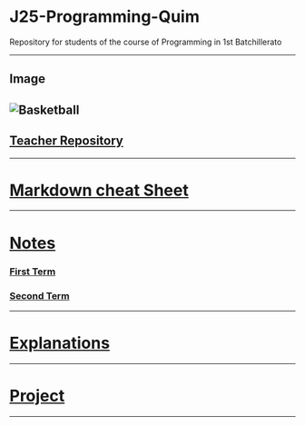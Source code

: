 # J25-Programming-Quim
Repository for students of the course of Programming in 1st Batchillerato

---
## Image
![Basketball](https://basketworld.com/blog/wp-content/uploads/2019/07/Mejores-balones-de-baloncesto-seg%C3%BAn-el-tipo-de-pista.jpg)
---
## [Teacher Repository](https://github.com/d-prieto/J25-Programming)
---
# [Markdown cheat Sheet](https://www.markdownguide.org/cheat-sheet)
---
# [Notes](https://github.com/QuimMontane/J25-programmig-Quim/tree/main/Notes)
### [First Term](https://github.com/QuimMontane/J25-programmig-Quim/blob/main/Notes/First_Term_Notes.md)
### [Second Term](https://github.com/QuimMontane/J25-programmig-Quim/blob/main/Notes/Second_Term_Notes.md)
---
# [Explanations](https://github.com/QuimMontane/J25-programmig-Quim/blob/main/Arduino/Arduino.md)
---
# [Project](https://github.com/QuimMontane/J25-programmig-Quim/tree/main/Arduino/Wrap-Up_Project)
---
